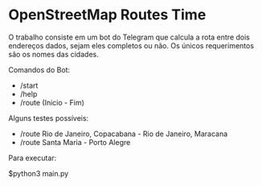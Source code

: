 # OpenStreetMap Routes Time

O trabalho consiste em um bot do Telegram que calcula a rota entre dois endereços dados, sejam eles completos ou não. Os únicos requerimentos são os nomes das cidades.

Comandos do Bot:
- /start
- /help
- /route (Inicio - Fim)

Alguns testes possíveis:

- /route Rio de Janeiro, Copacabana - Rio de Janeiro, Maracana
- /route Santa Maria - Porto Alegre

Para executar:

$python3 main.py
